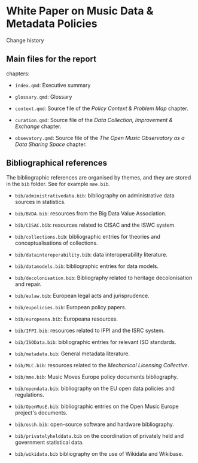 # White Paper on Music Data & Metadata Policies

Change history


## Main files for the report

chapters:

-   `index.qmd`: Executive summary

-   `glossary.qmd`: Glossary

-   `context.qmd`: Source file of the _Policy Context & Problem Map_ chapter.

-    `curation.qmd`: Source file of the _Data Collection, Improvement & Exchange_ chapter.

-   `obsevatory.qmd`: Source file of the _The Open Music Observatory as a Data Sharing Space_ chapter.



## Bibliographical references

The bibliographic references are organised by themes, and they are stored in the `bib` folder. See for example `mme.bib`.

-   `bib/administrativedata.bib`: bibliography on administrative data sources in statistics.

-    `bib/BVDA.bib`: resources from the Big Data Value Association.

-    `bib/CISAC.bib`: resources related to CISAC and the ISWC system.

-   `bib/collections.bib`: bibliographic entries for theories and conceptualisations of collections.

-   `bib/datainteroperability.bib`: data interoperability literature.

-   `bib/datamodels.bib`: bibliographic entries for data models.

-   `bib/decolonisation.bib`: Bibliography related to heritage decolonisation and repair.

-    `bib/eulaw.bib`: European legal acts and jurisprudence.

-   `bib/eupolicies.bib`: European policy papers.

-   `bib/europeana.bib`: Europeana resources.

-   `bib/IFPI.bib`: resources related to IFPI and the ISRC system.

-   `bib/ISOData.bib`: bibliographic entries for relevant ISO standards.

-   `bib/metadata.bib`: General metadata literature.

-   `bib/MLC.bib`: resources related to the _Mechanical Licensing Collective_.

-   `bib/mme.bib`: Music Moves Europe policy documents bibliography.

-   `bib/opendata.bib`: bibliography on the EU open data policies and regulations.

-   `bib/OpenMusE.bib`: bibliographic entries on the Open Music Europe project's documents.

-   `bib/ossh.bib`: open-source software and hardware bibliography.

-   `bib/privatelyhelddata.bib` on the coordination of privately held and government statistical data.

-   `bib/wikidata.bib` bibliography on the use of Wikidata and Wikibase.